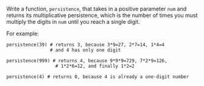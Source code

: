 Write a function, `persistence`, that takes in a positive parameter `num` and returns its multiplicative persistence, which is the number of times you must multiply the digits in `num` until you reach a single digit.

For example:

    persistence(39) # returns 3, because 3*9=27, 2*7=14, 1*4=4
                    # and 4 has only one digit

    persistence(999) # returns 4, because 9*9*9=729, 7*2*9=126,
                      # 1*2*6=12, and finally 1*2=2

    persistence(4) # returns 0, because 4 is already a one-digit number